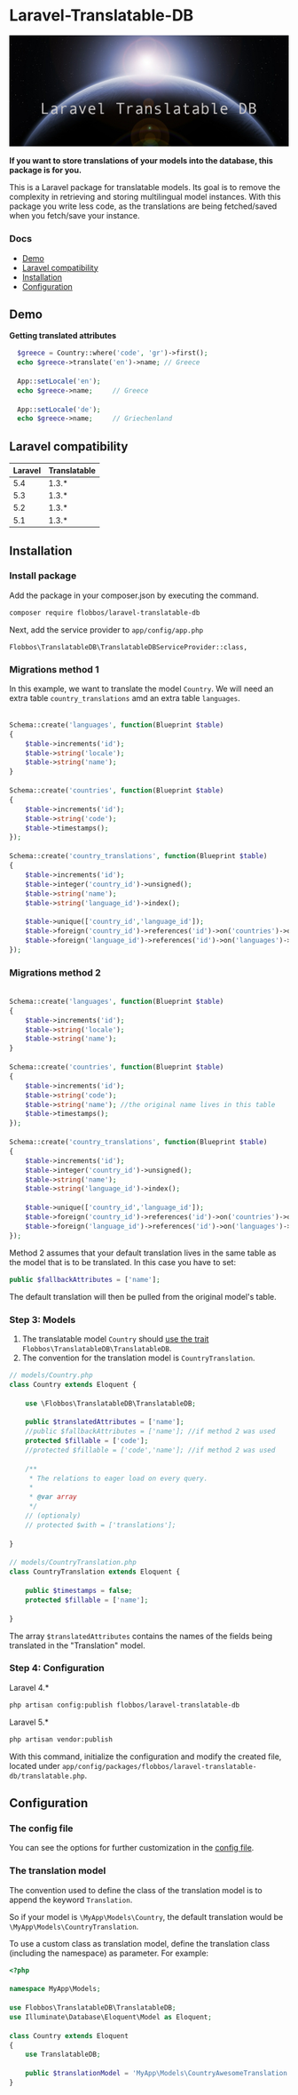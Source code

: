 Laravel-Translatable-DB
====================


![Laravel Translatable DB](img/laravel-translatable.png)

**If you want to store translations of your models into the database, this package is for you.**

This is a Laravel package for translatable models. Its goal is to remove the complexity in retrieving and storing multilingual model instances. With this package you write less code, as the translations are being fetched/saved when you fetch/save your instance.

### Docs

* [Demo](#demo)
* [Laravel compatibility](#laravel-compatibility)
* [Installation](#installation-in-4-steps)
* [Configuration](#configuration)

## Demo

**Getting translated attributes**

```php
  $greece = Country::where('code', 'gr')->first();
  echo $greece->translate('en')->name; // Greece
  
  App::setLocale('en');
  echo $greece->name;     // Greece

  App::setLocale('de');
  echo $greece->name;     // Griechenland
```


## Laravel compatibility

 Laravel  | Translatable
:---------|:----------
 5.4      | 1.3.*
 5.3      | 1.3.*
 5.2      | 1.3.*
 5.1      | 1.3.*



## Installation

### Install package

Add the package in your composer.json by executing the command.

```bash
composer require flobbos/laravel-translatable-db
```

Next, add the service provider to `app/config/app.php`

```
Flobbos\TranslatableDB\TranslatableDBServiceProvider::class,
```

### Migrations method 1

In this example, we want to translate the model `Country`. We will need an extra table `country_translations` amd 
an extra table `languages`.

```php

Schema::create('languages', function(Blueprint $table)
{
    $table->increments('id');
    $table->string('locale');
    $table->string('name');
}

Schema::create('countries', function(Blueprint $table)
{
    $table->increments('id');
    $table->string('code');
    $table->timestamps();
});

Schema::create('country_translations', function(Blueprint $table)
{
    $table->increments('id');
    $table->integer('country_id')->unsigned();
    $table->string('name');
    $table->string('language_id')->index();

    $table->unique(['country_id','language_id']);
    $table->foreign('country_id')->references('id')->on('countries')->onDelete('cascade');
    $table->foreign('language_id')->references('id')->on('languages')->onDelete('cascade');
});
```

### Migrations method 2

```php

Schema::create('languages', function(Blueprint $table)
{
    $table->increments('id');
    $table->string('locale');
    $table->string('name');
}

Schema::create('countries', function(Blueprint $table)
{
    $table->increments('id');
    $table->string('code');
    $table->string('name'); //the original name lives in this table
    $table->timestamps();
});

Schema::create('country_translations', function(Blueprint $table)
{
    $table->increments('id');
    $table->integer('country_id')->unsigned();
    $table->string('name');
    $table->string('language_id')->index();

    $table->unique(['country_id','language_id']);
    $table->foreign('country_id')->references('id')->on('countries')->onDelete('cascade');
    $table->foreign('language_id')->references('id')->on('languages')->onDelete('cascade');
});
```

Method 2 assumes that your default translation lives in the same table as 
the model that is to be translated. In this case you have to set:

```php
public $fallbackAttributes = ['name'];
```

The default translation will then be pulled from the original model's table.

### Step 3: Models

1. The translatable model `Country` should [use the trait](http://www.sitepoint.com/using-traits-in-php-5-4/) `Flobbos\TranslatableDB\TranslatableDB`. 
2. The convention for the translation model is `CountryTranslation`.


```php
// models/Country.php
class Country extends Eloquent {
    
    use \Flobbos\TranslatableDB\TranslatableDB;
    
    public $translatedAttributes = ['name'];
    //public $fallbackAttributes = ['name']; //if method 2 was used
    protected $fillable = ['code'];
    //protected $fillable = ['code','name']; //if method 2 was used
    
    /**
     * The relations to eager load on every query.
     *
     * @var array
     */
    // (optionaly)
    // protected $with = ['translations'];

}

// models/CountryTranslation.php
class CountryTranslation extends Eloquent {

    public $timestamps = false;
    protected $fillable = ['name'];

}
```

The array `$translatedAttributes` contains the names of the fields being translated in the "Translation" model.

### Step 4: Configuration

Laravel 4.*
```bash
php artisan config:publish flobbos/laravel-translatable-db
```

Laravel 5.*
```bash
php artisan vendor:publish 
```

With this command, initialize the configuration and modify the created file, located under `app/config/packages/flobbos/laravel-translatable-db/translatable.php`.


## Configuration

### The config file

You can see the options for further customization in the [config file](src/config/translatabledb.php).

### The translation model

The convention used to define the class of the translation model is to append the keyword `Translation`.

So if your model is `\MyApp\Models\Country`, the default translation would be `\MyApp\Models\CountryTranslation`.

To use a custom class as translation model, define the translation class (including the namespace) as parameter. For example:

```php
<?php 

namespace MyApp\Models;

use Flobbos\TranslatableDB\TranslatableDB;
use Illuminate\Database\Eloquent\Model as Eloquent;

class Country extends Eloquent
{
    use TranslatableDB;

    public $translationModel = 'MyApp\Models\CountryAwesomeTranslation';
}

```

